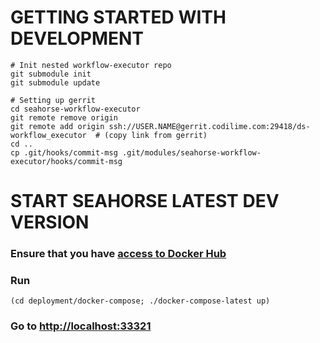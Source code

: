 # GETTING STARTED WITH DEVELOPMENT

```
# Init nested workflow-executor repo
git submodule init
git submodule update

# Setting up gerrit
cd seahorse-workflow-executor
git remote remove origin
git remote add origin ssh://USER.NAME@gerrit.codilime.com:29418/ds-workflow_executor  # (copy link from gerrit)
cd ..
cp .git/hooks/commit-msg .git/modules/seahorse-workflow-executor/hooks/commit-msg
```

# START SEAHORSE LATEST DEV VERSION

### Ensure that you have [access to Docker Hub](https://codilime.atlassian.net/wiki/display/DM/Private+docker-hub)

### Run
```
(cd deployment/docker-compose; ./docker-compose-latest up)
```

### Go to [http://localhost:33321](http://localhost:33321)
